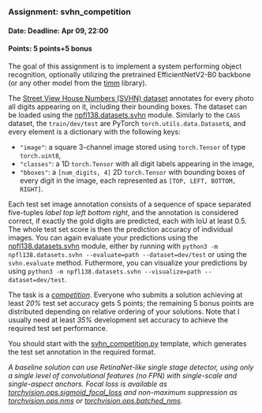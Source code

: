 ### Assignment: svhn_competition
#### Date: Deadline: Apr 09, 22:00
#### Points: 5 points+5 bonus

The goal of this assignment is to implement a system performing object
recognition, optionally utilizing the pretrained EfficientNetV2-B0 backbone
(or any other model from the [timm](https://huggingface.co/docs/timm) library).

The [Street View House Numbers (SVHN) dataset](https://ufal.mff.cuni.cz/~straka/courses/npfl138/2425/demos/svhn_train.html)
annotates for every photo all digits appearing on it, including their bounding
boxes. The dataset can be loaded using the [npfl138.datasets.svhn](https://github.com/ufal/npfl138/blob/master/labs/npfl138/datasets/svhn.py)
module. Similarly to the `CAGS` dataset, the `train/dev/test` are PyTorch
`torch.utils.data.Dataset`s, and every element is a dictionary with the following keys:
- `"image"`: a square 3-channel image stored using `torch.Tensor` of type `torch.uint8`,
- `"classes"`: a 1D `torch.Tensor`  with all digit labels appearing in the image,
- `"bboxes"`: a `[num_digits, 4]` 2D `torch.Tensor` with bounding boxes of every
  digit in the image, each represented as `[TOP, LEFT, BOTTOM, RIGHT]`.

Each test set image annotation consists of a sequence of space separated
five-tuples _label top left bottom right_, and the annotation is considered
correct, if exactly the gold digits are predicted, each with IoU at least 0.5.
The whole test set score is then the prediction accuracy of individual images.
You can again evaluate your predictions using the
[npfl138.datasets.svhn](https://github.com/ufal/npfl138/blob/master/labs/npfl138/datasets/svhn.py)
module, either by running with `python3 -m npfl138.datasets.svhn --evaluate=path --dataset=dev/test`
or using the `svhn.evaluate` method. Futhermore, you can visualize your
predictions by using `python3 -m npfl138.datasets.svhn --visualize=path --dataset=dev/test`.

The task is a [_competition_](https://ufal.mff.cuni.cz/courses/npfl138/2425-summer#competitions).
Everyone who submits a solution achieving at least _20%_ test set accuracy gets
5 points; the remaining 5 bonus points are distributed depending on relative ordering
of your solutions. Note that I usually need at least _35%_ development set
accuracy to achieve the required test set performance.

You should start with the
[svhn_competition.py](https://github.com/ufal/npfl138/tree/master/labs/06/svhn_competition.py)
template, which generates the test set annotation in the required format.

_A baseline solution can use RetinaNet-like single stage detector,
using only a single level of convolutional features (no FPN)
with single-scale and single-aspect anchors. Focal loss is available as
[torchvision.ops.sigmoid_focal_loss](https://pytorch.org/vision/main/generated/torchvision.ops.sigmoid_focal_loss.html)
and non-maximum suppression as
[torchvision.ops.nms](https://pytorch.org/vision/main/generated/torchvision.ops.nms.html) or
[torchvision.ops.batched_nms](https://pytorch.org/vision/main/generated/torchvision.ops.batched_nms.html)._
